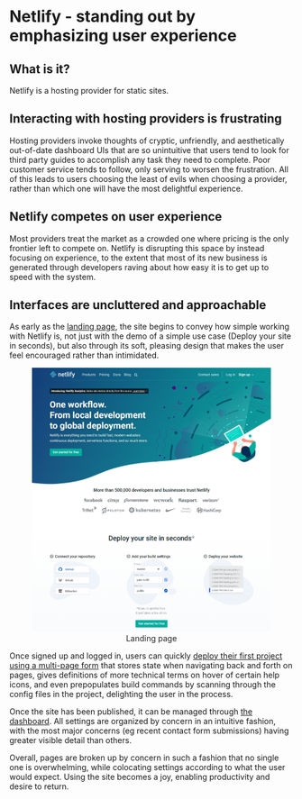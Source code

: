 # Netlify - standing out by emphasizing user experience

## What is it?

Netlify is a hosting provider for static sites.

## Interacting with hosting providers is frustrating

Hosting providers invoke thoughts of cryptic, unfriendly, and aesthetically out-of-date dashboard UIs that are so unintuitive that users tend to look for third party guides to accomplish any task they need to complete. Poor customer service tends to follow, only serving to worsen the frustration. All of this leads to users choosing the least of evils when choosing a provider, rather than which one will have the most delightful experience.

## Netlify competes on user experience

Most providers treat the market as a crowded one where pricing is the only frontier left to compete on. Netlify is disrupting this space by instead focusing on experience, to the extent that most of its new business is generated through developers raving about how easy it is to get up to speed with the system.

## Interfaces are uncluttered and approachable

As early as the [landing page](./landing-page.png), the site begins to convey how simple working with Netlify is, not just with the demo of a simple use case (Deploy your site in seconds), but also through its soft, pleasing design that makes the user feel encouraged rather than intimidated.

<figure>
  <img src='./landing-page.png' alt='landing page'>
  <figcaption style='text-align: center; opacity: 0.95;'>Landing page</figcaption>
</figure>

Once signed up and logged in, users can quickly [deploy their first project using a multi-page form](./deploy-new-project.png) that stores state when navigating back and forth on pages, gives definitions of more technical terms on hover of certain help icons, and even prepopulates build commands by scanning through the config files in the project, delighting the user in the process.

Once the site has been published, it can be managed through [the dashboard](./dashboard.png). All settings are organized by concern in an intuitive fashion, with the most major concerns (eg recent contact form submissions) having greater visible detail than others.

Overall, pages are broken up by concern in such a fashion that no single one is overwhelming, while colocating settings according to what the user would expect. Using the site becomes a joy, enabling productivity and desire to return.
